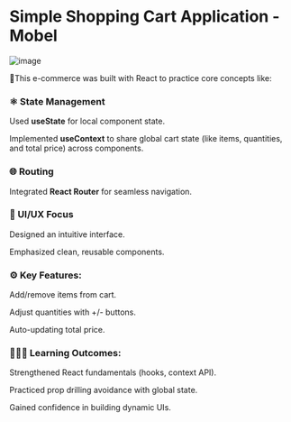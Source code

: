 # Simple Shopping Cart Application - Mobel
![image](https://github.com/user-attachments/assets/0c021bc7-d79d-4f2f-a98f-e8753b14428c)

🛒This e-commerce was built with React to practice core concepts like:

### ⚛️ State Management

Used **useState** for local component state.

Implemented **useContext** to share global cart state (like items, quantities, and total price) across components.

### 🌐 Routing

Integrated **React Router** for seamless navigation.

### 🎨 UI/UX Focus

Designed an intuitive interface.

Emphasized clean, reusable components.

### ⚙️ Key Features:

Add/remove items from cart.

Adjust quantities with +/- buttons.

Auto-updating total price.

### 👩🏽‍💻 Learning Outcomes:

Strengthened React fundamentals (hooks, context API).

Practiced prop drilling avoidance with global state.

Gained confidence in building dynamic UIs.


